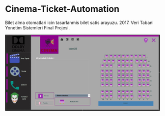 # Cinema-Ticket-Automation

Bilet alma otomatlari icin tasarlanmis bilet satis arayuzu.
2017. Veri Tabani Yonetim Sistemleri Final Projesi.

![alt text](https://github.com/aybarska/Cinema-Ticket-Automation/blob/master/1.JPG?raw=true)

